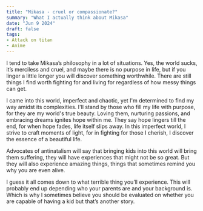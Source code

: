 ```yaml
---
title: "Mikasa - cruel or compassionate?"
summary: "What I actually think about Mikasa" 
date: "Jun 9 2024"
draft: false
tags:
- Attack on titan
- Anime
---
```


I tend to take Mikasa’s philosophy in a lot of situations. Yes, the world sucks, it’s merciless and cruel, and maybe there is no purpose in life, but if you linger a little longer you will discover something worthwhile. There are still things I find worth fighting for and living for regardless of how messy things can get. 

I came into this world, imperfect and chaotic, yet I'm determined to find my way amidst its complexities. I'll stand by those who fill my life with purpose, for they are my world's true beauty. Loving them, nurturing passions, and embracing dreams ignites hope within me. They say hope lingers till the end, for when hope fades, life itself slips away.
In this imperfect world, I strive to craft moments of light, for in fighting for those I cherish, I discover the essence of a beautiful life.

Advocates of antinatalism will say that bringing kids into this world will bring them suffering, they will have experiences that might not be so great. But they will also experience amazing things, things that sometimes remind you why you are even alive. 

I guess it all comes down to what terrible thing you’ll experience. This will probably end up depending who your parents are and your background is. Which is why I sometimes believe you should be evaluated on whether you are capable of having a kid but that’s another story.
